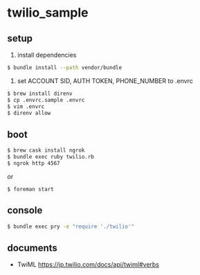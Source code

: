 
# twilio_sample

## setup

1. install dependencies

  ```bash
$ bundle install --path vendor/bundle
  ```

1. set ACCOUNT SID, AUTH TOKEN, PHONE_NUMBER to .envrc

  ```bash
$ brew install direnv
$ cp .envrc.sample .envrc
$ vim .envrc
$ direnv allow
  ```

## boot

```bash
$ brew cask install ngrok
$ bundle exec ruby twilio.rb
$ ngrok http 4567
```

or

```
$ foreman start
```
## console

```bash
$ bundle exec pry -e "require './twilio'"
```

## documents

- TwiML https://jp.twilio.com/docs/api/twiml#verbs
